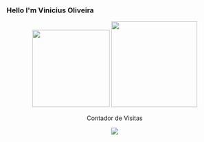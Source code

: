 ### Hello I'm Vinicius Oliveira

<div align="center">
 <img height="180em" src= "https://github-readme-stats.vercel.app/api/top-langs/?username=vinnikandcoffee13&show_icons=true&theme=dark&include_all_commits=true"/>
 <img height="200em" src= "https://github-profile-trophy.vercel.app/?username=vinnikandcoffee13&no-frame=true&theme=onedark&row=2&column=3"/>
 <p>
  Contador de Visitas</br>
 </p>
 <img src="https://profile-counter.glitch.me/vinnikandcoffee13/count.svg" />
</div>

